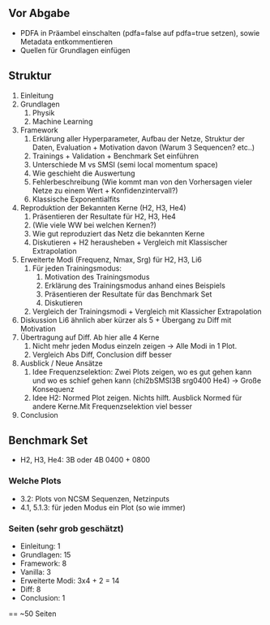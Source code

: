## Vor Abgabe

- PDFA in Präambel einschalten (pdfa=false auf pdfa=true setzen), sowie Metadata entkommentieren
- Quellen für Grundlagen einfügen

## Struktur

1. Einleitung
2. Grundlagen
   1. Physik
   2. Machine Learning
3. Framework
   1. Erklärung aller Hyperparameter, Aufbau der Netze, Struktur der Daten, Evaluation + Motivation davon (Warum 3 Sequencen? etc..)
   2. Trainings + Validation + Benchmark Set einführen
   3. Unterschiede M vs SMSI (semi local momentum space)
   4. Wie geschieht die Auswertung
   5. Fehlerbeschreibung (Wie kommt man von den Vorhersagen vieler Netze zu einem Wert + Konfidenzintervall?)
   6. Klassische Exponentialfits
4. Reproduktion der Bekannten Kerne (H2, H3, He4)
   1. Präsentieren der Resultate für H2, H3, He4
   2. (Wie viele WW bei welchen Kernen?)
   3. Wie gut reproduziert das Netz die bekannten Kerne
   4. Diskutieren + H2 herausheben + Vergleich mit Klassischer Extrapolation
5. Erweiterte Modi (Frequenz, Nmax, Srg) für H2, H3, Li6
   1. Für jeden Trainingsmodus:
      1. Motivation des Trainingsmodus
      2. Erklärung des Trainingsmodus anhand eines Beispiels
      3. Präsentieren der Resultate für das Benchmark Set
      4. Diskutieren
   2. Vergleich der Trainingsmodi + Vergleich mit Klassicher Extrapolation
6. Diskussion Li6 ähnlich aber kürzer als 5 + Übergang zu Diff mit Motivation
7. Übertragung auf Diff. Ab hier alle 4 Kerne
   1. Nicht mehr jeden Modus einzeln zeigen -> Alle Modi in 1 Plot.
   2. Vergleich Abs Diff, Conclusion diff besser
8. Ausblick / Neue Ansätze
   1. Idee Frequenzselektion: Zwei Plots zeigen, wo es gut gehen kann und wo es schief gehen kann (chi2bSMSI3B srg0400 He4) -> Große Konsequenz
   2. Idee H2: Normed Plot zeigen. Nichts hilft. Ausblick Normed für andere Kerne.Mit Frequenzselektion viel besser
9. Conclusion

## Benchmark Set

- H2, H3, He4: 3B oder 4B 0400 + 0800

### Welche Plots

- 3.2: Plots von NCSM Sequenzen, Netzinputs
- 4.1, 5.1.3: für jeden Modus ein Plot (so wie immer)

### Seiten (sehr grob geschätzt)

- Einleitung: 1
- Grundlagen: 15
- Framework: 8
- Vanilla: 3
- Erweiterte Modi: 3x4 + 2 = 14
- Diff: 8
- Conclusion: 1

== ~50 Seiten
